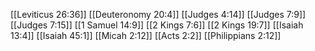 [[Leviticus 26:36]]
[[Deuteronomy 20:4]]
[[Judges 4:14]]
[[Judges 7:9]]
[[Judges 7:15]]
[[1 Samuel 14:9]]
[[2 Kings 7:6]]
[[2 Kings 19:7]]
[[Isaiah 13:4]]
[[Isaiah 45:1]]
[[Micah 2:12]]
[[Acts 2:2]]
[[Philippians 2:12]]
